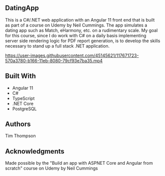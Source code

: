 <h2>DatingApp</h2>
<p>This is a C#/.NET web application with an Angular 11 front end that is built as part of a course on Udemy by Neil Cummings. The app simulates a dating app such as Match, eHarmony, etc. on a rudimentary scale. My goal for this course, since I do work with C# on a daily basis implementing server side rendering logic for PDF report generation, is to develop the skills necessary to stand up a full stack .NET application.</p>

https://user-images.githubusercontent.com/45145621/117671723-570a3780-b166-11eb-8080-79cf93e7ba35.mp4

<h2>Built With</h2>
  <ul>
    <li>Angular 11
    <li>C#
    <li>TypeScript
    <li>.NET Core
    <li>PostgreSQL
  </ul>

<h2>Authors</h2>
<p>Tim Thompson</p>

<h2>Acknowledgments</h2>
<p>Made possible by the "Build an app with ASPNET Core and Angular from scratch" course on Udemy by Neil Cummings</p>
